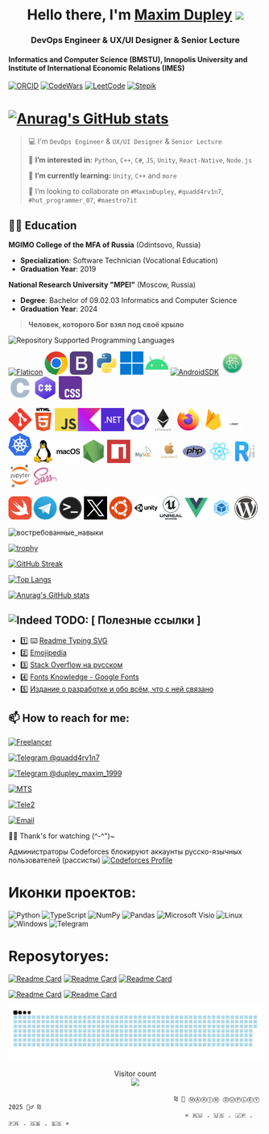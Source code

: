 <h1 align="center">Hello there, I'm <a href="" target="_blank">Maxim Dupley</a>
<img src="https://github.com/blackcater/blackcater/raw/main/images/Hi.gif" height="32"/></h1>
<h3 align="center">DevOps Engineer & UX/UI Designer & Senior Lecture</h3>
<h4>Informatics and Computer Science (BMSTU), Innopolis University and Institute of International Economic Relations (IMES)</h4>

<!-- Пример кода-->
[![ORCID](https://img.shields.io/badge/ORCID-0009--0007--7605--539X-green?logo=orcid&logoColor=white)](https://orcid.org/0009-0007-7605-539X)
[![CodeWars](https://img.shields.io/badge/CodeWars-3%20kyu-11A85F?logo=codewars&logoColor=white)](https://www.codewars.com/users/QuadD4rv1n7)
[![LeetCode](https://img.shields.io/badge/LeetCode-quadd4rv1n7-FFA116?logo=leetcode&logoColor=black)](https://leetcode.com/u/quadd4rv1n7/)
[![Stepik](https://img.shields.io/badge/Stepik-150943726-FF5722?logo=stepik&logoColor=white)](https://stepik.org/users/150943726/teach)

# [![Anurag's GitHub stats](https://github-readme-stats-sigma-five.vercel.app/api?username=QuadDarv1ne)](https://github.com/anuraghazra/github-readme-stats)

> 💻 I'm `DevOps Engineer` & `UX/UI Designer` & `Senior Lecture`
> 
> 👀 **I’m interested in:** `Python`, `C++`, `C#`, `JS`, `Unity`, `React-Native`, `Node.js`
> 
> 🌱 **I’m currently learning:** `Unity`, `C++` and `more`
> 
> 💞️ I’m looking to collaborate on `#MaximDupley`, `#quadd4rv1n7`, `#hut_programmer_07`, `#maestro7it`

## 👨‍🎓 Education

**MGIMO College of the MFA of Russia** (Odintsovo, Russia)  
  - **Specialization**: Software Technician (Vocational Education)
  - **Graduation Year**: 2019

**National Research University "MPEI"** (Moscow, Russia)  
  - **Degree**: Bachelor of 09.02.03 Informatics and Computer Science
  - **Graduation Year**: 2024

> **Человек, которого Бог взял под своё крыло**

<!---
QuadDarv1ne/QuadDarv1ne is a ✨ special ✨ repository because its `README.md` (this file) appears on your GitHub profile.
You can click the Preview link to take a look at your changes.
--->

<img align="" alt="Repository" width="46px" src="https://user-images.githubusercontent.com/51045274/214687375-ed47c2ba-5236-49a7-8363-e32ae447e684.png"> Supported Programming Languages
<!--- [<img align="left" alt="YouTube Channel Subscribers" src="https://img.shields.io/youtube/channel/subscribers/...?style=social">][youtube] --->
[<img align="justify" alt="Flaticon" width="46px" src="https://cdn-icons-png.flaticon.com/512/6133/6133432.png">][flaticon]
[<img align="justify" alt="Chrome" width="46px" src="https://raw.githubusercontent.com/github/explore/80688e429a7d4ef2fca1e82350fe8e3517d3494d/topics/chrome/chrome.png">][chrome]
[<img align="justify" alt="Boostrap" width="46px" src="https://raw.githubusercontent.com/github/explore/80688e429a7d4ef2fca1e82350fe8e3517d3494d/topics/bootstrap/bootstrap.png">][boostrap]
[<img align="justify" alt="Python" width="46px" src="https://raw.githubusercontent.com/github/explore/80688e429a7d4ef2fca1e82350fe8e3517d3494d/topics/python/python.png">][python]
[<img align="justify" alt="Windows" width="46px" src="https://raw.githubusercontent.com/github/explore/80688e429a7d4ef2fca1e82350fe8e3517d3494d/topics/windows/windows.png">][windows]
[<img align="justify" alt="Android" width="46px" src="https://raw.githubusercontent.com/github/explore/80688e429a7d4ef2fca1e82350fe8e3517d3494d/topics/android/android.png">][android]
[<img align="justify" alt="AndroidSDK" width="46px" src="https://user-images.githubusercontent.com/51045274/214685681-00b784ad-174f-418e-906d-fb2e21a4aac1.png">][androidSDK]
[<img align="justify" alt="Atom" width="46px" src="https://raw.githubusercontent.com/github/explore/80688e429a7d4ef2fca1e82350fe8e3517d3494d/topics/atom/atom.png">][Atom]
[<img align="justify" alt="C" width="46px" src="https://raw.githubusercontent.com/github/explore/f3e22f0dca2be955676bc70d6214b95b13354ee8/topics/c/c.png">][C]
[<img align="justify" alt="C#" width="46px" src="https://raw.githubusercontent.com/github/explore/80688e429a7d4ef2fca1e82350fe8e3517d3494d/topics/csharp/csharp.png">][C#]
[<img align="justify" alt="CSS" width="46px" src="https://raw.githubusercontent.com/github/explore/80688e429a7d4ef2fca1e82350fe8e3517d3494d/topics/css/css.png">][CSS]

[<img align="justify" alt=".NET" width="46px" src="https://raw.githubusercontent.com/github/explore/93d8a67084f94b2a444e510199a6e7622e5b09a3/topics/dotnet/dotnet.png">][.NET]
[<img align="justify" alt="ESLint" width="46px" src="https://raw.githubusercontent.com/github/explore/80688e429a7d4ef2fca1e82350fe8e3517d3494d/topics/eslint/eslint.png">][ESLint]
[<img align="justify" alt="Ethereum" width="46px" src="https://raw.githubusercontent.com/github/explore/80688e429a7d4ef2fca1e82350fe8e3517d3494d/topics/ethereum/ethereum.png">][Ethereum]
[<img align="" alt="Firefox" width="46px" src="https://raw.githubusercontent.com/github/explore/728542e0d33f83720614f61923a9cb424264db23/topics/firefox/firefox.png">][Firefox]
[<img align="" alt="Firebase" width="46px" src="https://raw.githubusercontent.com/github/explore/80688e429a7d4ef2fca1e82350fe8e3517d3494d/topics/firebase/firebase.png">][Firebase]
[<img align="left" alt="Git" width="46px" src="https://raw.githubusercontent.com/github/explore/80688e429a7d4ef2fca1e82350fe8e3517d3494d/topics/git/git.png">][Git]
[<img align="left" alt="HTML5" width="46px" src="https://raw.githubusercontent.com/github/explore/80688e429a7d4ef2fca1e82350fe8e3517d3494d/topics/html/html.png">][HTML5]
[<img align="left" alt="JavaScript" width="46px" src="https://raw.githubusercontent.com/github/explore/80688e429a7d4ef2fca1e82350fe8e3517d3494d/topics/javascript/javascript.png">][JavaScript]
[<img align="" alt="jQuery" width="28px" src="https://raw.githubusercontent.com/github/explore/80688e429a7d4ef2fca1e82350fe8e3517d3494d/topics/jquery/jquery.png">][jQuery]
[<img align="left" alt="Kotlin" width="46px" src="https://raw.githubusercontent.com/github/explore/4479d2a2c854198cb00160f8593519c14dc3b905/topics/kotlin/kotlin.png">][Kotlin]
<img align="left" alt="Kubernetes" width="46px" src="https://raw.githubusercontent.com/github/explore/80688e429a7d4ef2fca1e82350fe8e3517d3494d/topics/kubernetes/kubernetes.png">

[<img align="justify" alt="Linux" width="46px" src="https://raw.githubusercontent.com/github/explore/80688e429a7d4ef2fca1e82350fe8e3517d3494d/topics/linux/linux.png">][Linux]
[<img align="justify" alt="MacOS" width="46px" src="https://raw.githubusercontent.com/github/explore/80688e429a7d4ef2fca1e82350fe8e3517d3494d/topics/macos/macos.png">][MacOS]
[<img align="justify" alt="Node.JS" width="46px" src="https://raw.githubusercontent.com/github/explore/80688e429a7d4ef2fca1e82350fe8e3517d3494d/topics/nodejs/nodejs.png">][Node.JS]
[<img align="justify" alt="npm" width="46px" src="https://raw.githubusercontent.com/github/explore/80688e429a7d4ef2fca1e82350fe8e3517d3494d/topics/npm/npm.png">][npm]
[<img align="justify" alt="MySQL" width="46px" src="https://raw.githubusercontent.com/github/explore/80688e429a7d4ef2fca1e82350fe8e3517d3494d/topics/mysql/mysql.png">][MySQL]
[<img align="justify" alt="Objective-C" width="46px" src="https://raw.githubusercontent.com/github/explore/80688e429a7d4ef2fca1e82350fe8e3517d3494d/topics/objective-c/objective-c.png">][Objective-C]
[<img align="justify" alt="PHP" width="46px" src="https://raw.githubusercontent.com/github/explore/ccc16358ac4530c6a69b1b80c7223cd2744dea83/topics/php/php.png">][PHP]
[<img align="justify" alt="React Native" width="46px" src="https://raw.githubusercontent.com/github/explore/80688e429a7d4ef2fca1e82350fe8e3517d3494d/topics/react-native/react-native.png">][React Native]
[<img align="justify" alt="ReactiveUI" width="46px" src="https://raw.githubusercontent.com/github/explore/80688e429a7d4ef2fca1e82350fe8e3517d3494d/topics/reactiveui/reactiveui.png">][ReactiveUI]
[<img align="justify" alt="JupyterNotebook" width="46px" src="https://raw.githubusercontent.com/github/explore/80688e429a7d4ef2fca1e82350fe8e3517d3494d/topics/jupyter-notebook/jupyter-notebook.png">][JupyterNotebook]
<img align="justify" alt="Saas" width="46px" src="https://raw.githubusercontent.com/github/explore/80688e429a7d4ef2fca1e82350fe8e3517d3494d/topics/sass/sass.png">

[<img align="justify" alt="Swift" width="46px" src="https://raw.githubusercontent.com/github/explore/80688e429a7d4ef2fca1e82350fe8e3517d3494d/topics/swift/swift.png">][Swift]
[<img align="justify" alt="Telegram" width="46px" src="https://raw.githubusercontent.com/github/explore/80688e429a7d4ef2fca1e82350fe8e3517d3494d/topics/telegram/telegram.png">][Telegram]
[<img align="justify" alt="Terminal" width="46px" src="https://raw.githubusercontent.com/github/explore/d92924b1d925bb134e308bd29c9de6c302ed3beb/topics/terminal/terminal.png">][Terminal]
[<img align="justify" alt="Twitter" width="46px" src="https://raw.githubusercontent.com/github/explore/80688e429a7d4ef2fca1e82350fe8e3517d3494d/topics/twitter/twitter.png">][Twitter]
[<img align="justify" width="46px" alt="Ubuntu" src="https://raw.githubusercontent.com/github/explore/80688e429a7d4ef2fca1e82350fe8e3517d3494d/topics/ubuntu/ubuntu.png">][Ubuntu]
[<img align="justify" width="46px" alt="Unity" src="https://raw.githubusercontent.com/github/explore/80688e429a7d4ef2fca1e82350fe8e3517d3494d/topics/unity/unity.png">][Unity]
[<img align="justify" width="46px" alt="UnrealEngine" src="https://raw.githubusercontent.com/github/explore/80688e429a7d4ef2fca1e82350fe8e3517d3494d/topics/unreal-engine/unreal-engine.png">][UnrealEngine]
[<img align="justify" width="46px" alt="Vue.js" src="https://raw.githubusercontent.com/github/explore/80688e429a7d4ef2fca1e82350fe8e3517d3494d/topics/vue/vue.png">][Vue.js]
[<img align="justify" width="46px" alt="WebPack" src="https://raw.githubusercontent.com/github/explore/80688e429a7d4ef2fca1e82350fe8e3517d3494d/topics/webpack/webpack.png">][WebPack]
[<img align="justify" width="46px" alt="Wordpress" src="https://raw.githubusercontent.com/github/explore/80688e429a7d4ef2fca1e82350fe8e3517d3494d/topics/wordpress/wordpress.png">][Wordpress]

![востребованные_навыки](https://github.com/user-attachments/assets/0cde39a4-bb10-477b-8387-4b7d96df2ad4)

[twitter]: https://twitter.com/maksimdupley
[youtube]: https://www.youtube.com/channel/UCX9nGW7TMpMMYR9TND7JADA?sub_confirmation=1
[vk]: https://vk.com/maestro7it
[twitch]: https://www.twitch.tv/quadd4rv1n7
[facebook]: https://www.facebook.com/maksim.dupley
[vimeo]: https://vimeo.com/user132649611
[linkedin]: https://ru.linkedin.com/in/maxim-dupley-06a2b6220
[python]: https://www.python.org/
[windows]: https://www.microsoft.com/ru-ru/windows/windows-11?r=1
[chrome]: https://www.google.com/intl/ru_ru/chrome/
[boostrap]: https://getbootstrap.com/
[javascript]: https://learn.javascript.ru/
[android]: https://www.android.com/intl/ru_ru/
[androidSDK]: https://developer.android.com/studio
[flaticon]: https://www.flaticon.com/ru/
[ESLint]: https://eslint.org/
[Ethereum]: https://ethereum.org/en/
[Firefox]: https://www.mozilla.org/ru/
[Firebase]: https://firebase.google.com/
[Git]: https://git-scm.com/
[HTML5]: http://htmlbook.ru/html5
[jQuery]: https://jquery.com/
[.NET]: https://dotnet.microsoft.com/en-us/
[Atom]: https://atom.io/ 
[CSS]: https://developer.mozilla.org/ru/docs/Learn/Getting_started_with_the_web/CSS_basics
[C]: https://ru.wikipedia.org/wiki/%D0%A1%D0%B8_(%D1%8F%D0%B7%D1%8B%D0%BA_%D0%BF%D1%80%D0%BE%D0%B3%D1%80%D0%B0%D0%BC%D0%BC%D0%B8%D1%80%D0%BE%D0%B2%D0%B0%D0%BD%D0%B8%D1%8F) 
[C#]: https://docs.microsoft.com/ru-ru/dotnet/csharp/
[VK]: https://vk.com/maestro7it
[Ubuntu]: https://ubuntu.com/
[Unity]: https://unity.com/ru
[UnrealEngine]: https://www.unrealengine.com/en-US/
[Vue.js]: https://vuejs.org/
[WebPack]: https://webpack.js.org/
[Wordpress]: https://ru.wordpress.org/
[Swift]: https://www.apple.com/ru/swift/
[Telegram]: https://web.telegram.org/z/
[Terminal]: https://www.microsoft.com/ru-ru/p/windows-terminal/9n0dx20hk701?activetab=pivot:overviewtab
[JupyterNotebook]: https://jupyter.org/
[Kotlin]: https://kotlinlang.org/
[Kubernetas]: https://kubernetes.io/ru/docs/concepts/overview/what-is-kubernetes/
[Linux]: https://www.linux.org.ru/
[MacOS]: https://www.apple.com/ru/macos/monterey/
[Node.JS]: https://www.apple.com/ru/macos/monterey/
[npm]: https://www.apple.com/ru/macos/monterey/
[MySQL]: https://www.mysql.com/
[Objective-C]: https://developer.apple.com/library/archive/documentation/Cocoa/Conceptual/ProgrammingWithObjectiveC/Introduction/Introduction.html
[PHP]: https://www.php.net/
[React Native]: https://reactnative.dev/
[ReactiveUI]: https://www.reactiveui.net/

[![trophy](https://github-profile-trophy.vercel.app/?username=QuadDarv1ne)](https://github.com/ryo-ma/github-profile-trophy)

[![GitHub Streak](https://github-readme-streak-stats.herokuapp.com/?user=QuadDarv1ne)](https://git.io/streak-stats)

<!--Пример кода-->

<!-- Top Languages Card (Для компактной версии) -->
[![Top Langs](https://github-readme-stats-sigma-five.vercel.app/api/top-langs/?username=QuadDarv1ne&layout=compact)](https://github.com/anuraghazra/github-readme-stats)

[![Anurag's GitHub stats](https://github-readme-stats-sigma-five.vercel.app/api?username=QuadDarv1ne&theme=discord_old_blurple&show_icons=true)](https://github.com/anuraghazra/github-readme-stats)

## ![Indeed](https://img.shields.io/badge/indeed-003A9B?style=for-the-badge&logo=indeed&logoColor=white) TODO: [ Полезные ссылки ]
- 1️⃣ ⌨️ [Readme Typing SVG](https://readme-typing-svg.herokuapp.com/demo/)
- 2️⃣ [Emojipedia](https://emojipedia.org/)
- 3️⃣ [Stack Overflow на русском](https://ru.stackoverflow.com/)
- 4️⃣ [Fonts Knowledge - Google Fonts](https://fonts.google.com/knowledge)
- 5️⃣ [Издание о разработке и обо всём, что с ней связано](https://tproger.ru/)

## 📫 How to reach for me:

[![Freelancer](https://img.shields.io/badge/Freelancer-29B2FE?style=for-the-badge&logo=Freelancer&logoColor=white)](https://freelance.ru/quadd4rv1n7)

[![Telegram @quadd4rv1n7](https://img.shields.io/badge/Telegram-quadd4rv1n7-2CA5E0?style=for-the-badge&logo=telegram&logoColor=white)](https://t.me/quadd4rv1n7)

[![Telegram @dupley_maxim_1999](https://img.shields.io/badge/Telegram-dupley__maxim__1999-2CA5E0?style=for-the-badge&logo=telegram&logoColor=white)](https://t.me/dupley_maxim_1999)

[![MTS](https://img.shields.io/badge/MTS-+7%20915%20048-02-49-00A14B?style=for-the-badge&logo=mts&logoColor=white)](tel:+79150480249)

[![Tele2](https://img.shields.io/badge/Tele2-+7%20901%20706-51-76-E31E24?style=for-the-badge&logo=tele2&logoColor=white)](tel:+79017065176)

[![Email](https://img.shields.io/badge/Email-maksimqwe42%40mail.ru-D14836?style=for-the-badge&logo=gmail&logoColor=white)](mailto:maksimqwe42@mail.ru)

🧑‍💻 Thank's for watching (^-^")~

Администраторы Codeforces блокируют аккаунты русско-язычных пользователей (рассисты)
[![Codeforces Profile](https://img.shields.io/badge/Codeforces-Profile-000000?style=for-the-badge&logo=codeforces&logoColor=white)](https://codeforces.com/profile/QuadD4rv1n7)

# Иконки проектов:
![Python](https://img.shields.io/badge/python-3670A0?style=for-the-badge&logo=python&logoColor=ffdd54)
![TypeScript](https://img.shields.io/badge/typescript-%23007ACC.svg?style=for-the-badge&logo=typescript&logoColor=white)
![NumPy](https://img.shields.io/badge/numpy-%23013243.svg?style=for-the-badge&logo=numpy&logoColor=white)
![Pandas](https://img.shields.io/badge/pandas-%23150458.svg?style=for-the-badge&logo=pandas&logoColor=white)
![Microsoft Visio ](https://img.shields.io/badge/Microsoft_Visio-3955A3?style=for-the-badge&logo=microsoft-visio&logoColor=white)
![Linux](https://img.shields.io/badge/Linux-FCC624?style=for-the-badge&logo=linux&logoColor=black)
![Windows](https://img.shields.io/badge/Windows-0078D6?style=for-the-badge&logo=windows&logoColor=white)
![Telegram](https://img.shields.io/badge/Telegram-2CA5E0?style=for-the-badge&logo=telegram&logoColor=white)

# Reposytoryes:
[![Readme Card](https://github-readme-stats-sigma-five.vercel.app/api/pin/?username=QuadDarv1ne&repo=sfml-vscode)](https://github.com/QuadDarv1ne/sfml-vscode)
[![Readme Card](https://github-readme-stats-sigma-five.vercel.app/api/pin/?username=QuadDarv1ne&repo=super-mario-python)](https://github.com/QuadDarv1ne/super-mario-python)
[![Readme Card](https://github-readme-stats-sigma-five.vercel.app/api/pin/?username=QuadDarv1ne&repo=vue-interactive-paycard)](https://github.com/QuadDarv1ne/vue-interactive-paycard)

[![Readme Card](https://github-readme-stats-sigma-five.vercel.app/api/pin/?username=QuadDarv1ne&repo=metrics)](https://github.com/QuadDarv1ne/metrics)
[![Readme Card](https://github-readme-stats-sigma-five.vercel.app/api/pin/?username=QuadDarv1ne&repo=Python-checkers)](https://github.com/QuadDarv1ne/Python-checkers)


<a href=#><img src="contributions.svg"></a>

<p align="center">
  Visitor count<br>
  <img src="https://profile-counter.glitch.me/QuadDarv1ne/count.svg" />
</p>

                                                  ₪ 📖 ⓂⒶⓍⒾⓂ ⒹⓊⓅⓁⒺⓎ 2025 🧘‍♂ ₪
                                                     « 🇷🇺 . 🇺🇸 . 🇯🇵 . 🇫🇷 . 🇬🇧 . 🇪🇸 »
